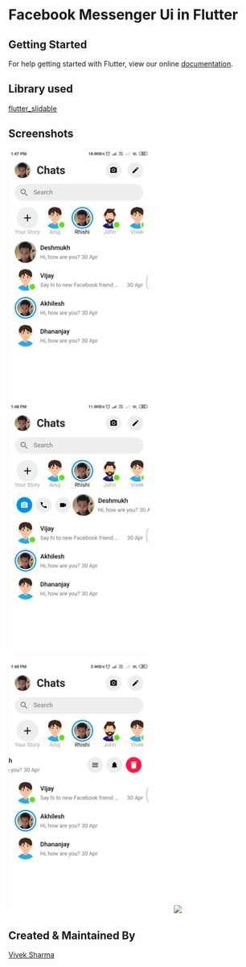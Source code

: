 # Facebook Messenger Ui in Flutter


## Getting Started

For help getting started with Flutter, view our online
[documentation](https://flutter.io/).

## Library used

[flutter_slidable](https://pub.dartlang.org/packages/flutter_slidable) <br />

## Screenshots
<img src="./screenshot/ss_1.png" height="500em"/>&nbsp;&nbsp;&nbsp;&nbsp;&nbsp;&nbsp;&nbsp;&nbsp;&nbsp;&nbsp;&nbsp;&nbsp;&nbsp;&nbsp;&nbsp;&nbsp;&nbsp;&nbsp;&nbsp;&nbsp;&nbsp;&nbsp;&nbsp;&nbsp;<img src="./screenshot/ss_2.png" height="500em"/>

<img src="./screenshot/ss_3.png" height="500em"/>&nbsp;&nbsp;&nbsp;&nbsp;&nbsp;&nbsp;&nbsp;&nbsp;&nbsp;&nbsp;&nbsp;&nbsp;<img src="./screenshot/ss4.png" height="500em"/>


## Created & Maintained By

[Vivek Sharma](https://github.com/follow2vivek)
